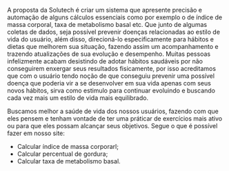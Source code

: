 A proposta da Solutech é criar um sistema que apresente precisão e automação de alguns cálculos essenciais como por exemplo o de índice de massa corporal, taxa de metabolismo basal etc. Que junto de algumas coletas de dados, seja possível prevenir doenças relacionadas ao estilo de vida do usuário, além disso, direcioná-lo especificamente para hábitos e dietas que melhorem sua situação, fazendo assim um acompanhamento e trazendo atualizações de sua evolução e desempenho. Muitas pessoas infelizmente acabam desistindo de adotar hábitos saudáveis por não conseguirem enxergar seus resultados fisicamente, por isso acreditamos que com o usuário tendo noção de que conseguiu prevenir uma possível doença que poderia vir a se desenvolver em sua vida apenas com seus novos hábitos, sirva como estimulo para continuar evoluindo e buscando cada vez mais um estilo de vida mais equilibrado.

Buscamos melhor a saúde de vida dos nossos usuários, fazendo com que eles pensem e tenham vontade de ter uma práticar de exercícios mais ativo ou para que eles possam alcançar seus objetivos. Segue o que é possível fazer em nosso site:
- Calcular índice de massa corporarl;
- Calcular percentual de gordura;
- Calcular taxa de metabolismo basal.
